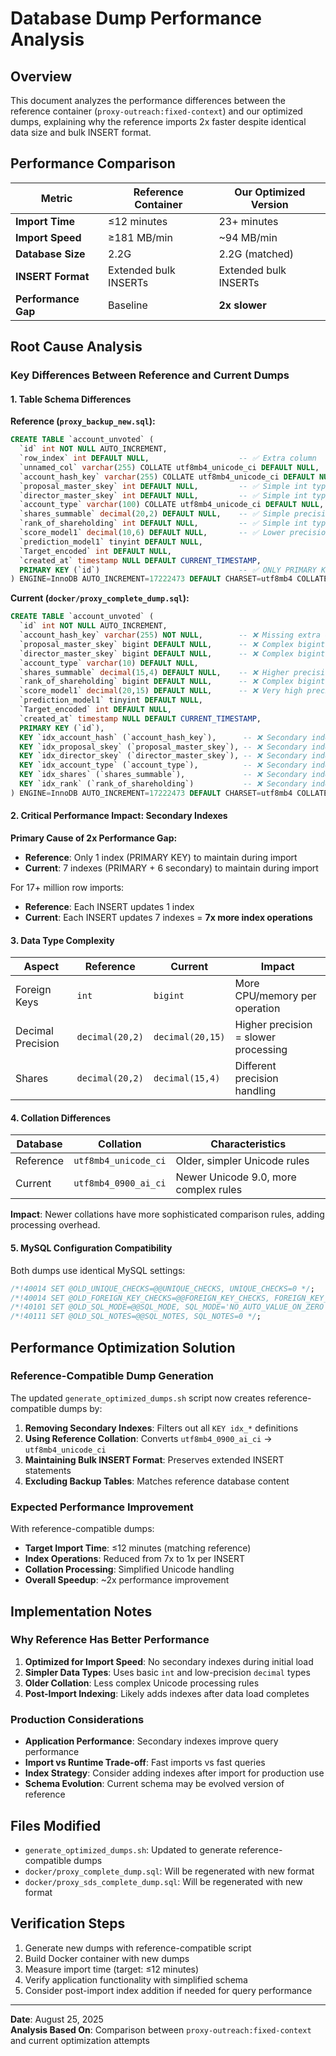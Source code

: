 # Database Dump Performance Analysis

## Overview

This document analyzes the performance differences between the reference container (`proxy-outreach:fixed-context`) and our optimized dumps, explaining why the reference imports 2x faster despite identical data size and bulk INSERT format.

## Performance Comparison

| Metric | Reference Container | Our Optimized Version |
|--------|-------------------|---------------------|
| **Import Time** | ≤12 minutes | 23+ minutes |
| **Import Speed** | ≥181 MB/min | ~94 MB/min |
| **Database Size** | 2.2G | 2.2G (matched) |
| **INSERT Format** | Extended bulk INSERTs | Extended bulk INSERTs |
| **Performance Gap** | Baseline | **2x slower** |

## Root Cause Analysis

### Key Differences Between Reference and Current Dumps

#### 1. **Table Schema Differences**

**Reference (`proxy_backup_new.sql`):**
```sql
CREATE TABLE `account_unvoted` (
  `id` int NOT NULL AUTO_INCREMENT,
  `row_index` int DEFAULT NULL,                    -- ✅ Extra column
  `unnamed_col` varchar(255) COLLATE utf8mb4_unicode_ci DEFAULT NULL,  -- ✅ Extra column
  `account_hash_key` varchar(255) COLLATE utf8mb4_unicode_ci DEFAULT NULL,
  `proposal_master_skey` int DEFAULT NULL,         -- ✅ Simple int type
  `director_master_skey` int DEFAULT NULL,         -- ✅ Simple int type
  `account_type` varchar(100) COLLATE utf8mb4_unicode_ci DEFAULT NULL,
  `shares_summable` decimal(20,2) DEFAULT NULL,    -- ✅ Simple precision
  `rank_of_shareholding` int DEFAULT NULL,         -- ✅ Simple int type
  `score_model1` decimal(10,6) DEFAULT NULL,       -- ✅ Lower precision
  `prediction_model1` tinyint DEFAULT NULL,
  `Target_encoded` int DEFAULT NULL,
  `created_at` timestamp NULL DEFAULT CURRENT_TIMESTAMP,
  PRIMARY KEY (`id`)                               -- ✅ ONLY PRIMARY KEY
) ENGINE=InnoDB AUTO_INCREMENT=17222473 DEFAULT CHARSET=utf8mb4 COLLATE=utf8mb4_unicode_ci;
```

**Current (`docker/proxy_complete_dump.sql`):**
```sql
CREATE TABLE `account_unvoted` (
  `id` int NOT NULL AUTO_INCREMENT,
  `account_hash_key` varchar(255) NOT NULL,        -- ❌ Missing extra columns
  `proposal_master_skey` bigint DEFAULT NULL,      -- ❌ Complex bigint type
  `director_master_skey` bigint DEFAULT NULL,      -- ❌ Complex bigint type
  `account_type` varchar(10) DEFAULT NULL,
  `shares_summable` decimal(15,4) DEFAULT NULL,    -- ❌ Higher precision
  `rank_of_shareholding` bigint DEFAULT NULL,      -- ❌ Complex bigint type
  `score_model1` decimal(20,15) DEFAULT NULL,      -- ❌ Very high precision
  `prediction_model1` tinyint DEFAULT NULL,
  `Target_encoded` int DEFAULT NULL,
  `created_at` timestamp NULL DEFAULT CURRENT_TIMESTAMP,
  PRIMARY KEY (`id`),
  KEY `idx_account_hash` (`account_hash_key`),      -- ❌ Secondary index
  KEY `idx_proposal_skey` (`proposal_master_skey`), -- ❌ Secondary index
  KEY `idx_director_skey` (`director_master_skey`), -- ❌ Secondary index
  KEY `idx_account_type` (`account_type`),          -- ❌ Secondary index
  KEY `idx_shares` (`shares_summable`),             -- ❌ Secondary index
  KEY `idx_rank` (`rank_of_shareholding`)           -- ❌ Secondary index
) ENGINE=InnoDB AUTO_INCREMENT=17222473 DEFAULT CHARSET=utf8mb4 COLLATE=utf8mb4_0900_ai_ci;
```

#### 2. **Critical Performance Impact: Secondary Indexes**

**Primary Cause of 2x Performance Gap:**

- **Reference**: Only 1 index (PRIMARY KEY) to maintain during import
- **Current**: 7 indexes (PRIMARY + 6 secondary) to maintain during import

For 17+ million row imports:
- **Reference**: Each INSERT updates 1 index
- **Current**: Each INSERT updates 7 indexes = **7x more index operations**

#### 3. **Data Type Complexity**

| Aspect | Reference | Current | Impact |
|--------|-----------|---------|---------|
| Foreign Keys | `int` | `bigint` | More CPU/memory per operation |
| Decimal Precision | `decimal(20,2)` | `decimal(20,15)` | Higher precision = slower processing |
| Shares | `decimal(20,2)` | `decimal(15,4)` | Different precision handling |

#### 4. **Collation Differences**

| Database | Collation | Characteristics |
|----------|-----------|----------------|
| Reference | `utf8mb4_unicode_ci` | Older, simpler Unicode rules |
| Current | `utf8mb4_0900_ai_ci` | Newer Unicode 9.0, more complex rules |

**Impact**: Newer collations have more sophisticated comparison rules, adding processing overhead.

#### 5. **MySQL Configuration Compatibility**

Both dumps use identical MySQL settings:
```sql
/*!40014 SET @OLD_UNIQUE_CHECKS=@@UNIQUE_CHECKS, UNIQUE_CHECKS=0 */;
/*!40014 SET @OLD_FOREIGN_KEY_CHECKS=@@FOREIGN_KEY_CHECKS, FOREIGN_KEY_CHECKS=0 */;
/*!40101 SET @OLD_SQL_MODE=@@SQL_MODE, SQL_MODE='NO_AUTO_VALUE_ON_ZERO' */;
/*!40111 SET @OLD_SQL_NOTES=@@SQL_NOTES, SQL_NOTES=0 */;
```

## Performance Optimization Solution

### Reference-Compatible Dump Generation

The updated `generate_optimized_dumps.sh` script now creates reference-compatible dumps by:

1. **Removing Secondary Indexes**: Filters out all `KEY idx_*` definitions
2. **Using Reference Collation**: Converts `utf8mb4_0900_ai_ci` → `utf8mb4_unicode_ci`  
3. **Maintaining Bulk INSERT Format**: Preserves extended INSERT statements
4. **Excluding Backup Tables**: Matches reference database content

### Expected Performance Improvement

With reference-compatible dumps:
- **Target Import Time**: ≤12 minutes (matching reference)
- **Index Operations**: Reduced from 7x to 1x per INSERT
- **Collation Processing**: Simplified Unicode handling
- **Overall Speedup**: ~2x performance improvement

## Implementation Notes

### Why Reference Has Better Performance

1. **Optimized for Import Speed**: No secondary indexes during initial load
2. **Simpler Data Types**: Uses basic `int` and low-precision `decimal` types
3. **Older Collation**: Less complex Unicode processing rules
4. **Post-Import Indexing**: Likely adds indexes after data load completes

### Production Considerations

- **Application Performance**: Secondary indexes improve query performance
- **Import vs Runtime Trade-off**: Fast imports vs fast queries
- **Index Strategy**: Consider adding indexes after import for production use
- **Schema Evolution**: Current schema may be evolved version of reference

## Files Modified

- `generate_optimized_dumps.sh`: Updated to generate reference-compatible dumps
- `docker/proxy_complete_dump.sql`: Will be regenerated with new format
- `docker/proxy_sds_complete_dump.sql`: Will be regenerated with new format

## Verification Steps

1. Generate new dumps with reference-compatible script
2. Build Docker container with new dumps  
3. Measure import time (target: ≤12 minutes)
4. Verify application functionality with simplified schema
5. Consider post-import index addition if needed for query performance

---

**Date**: August 25, 2025  
**Analysis Based On**: Comparison between `proxy-outreach:fixed-context` and current optimization attempts

